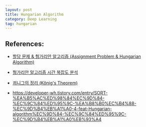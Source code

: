 ```yaml
---
layout: post
title: Hungarian Algorithm
category: Deep Learning
tag: hungarian
---
```



## References:

- [할당 문제 & 헝가리안 알고리즘 (Assignment Problem & Hungarian Algorithm)](https://gazelle-and-cs.tistory.com/29)

- [헝가리안 알고리즘 시간 복잡도 분석](https://gazelle-and-cs.tistory.com/39)

- [쾨니그의 정리 (Kőnig's Theorem)](https://gazelle-and-cs.tistory.com/12)

- https://developer-wh.tistory.com/entry/SORT-%EA%B5%AC%ED%98%84%EC%9D%84-%EC%9C%84%ED%95%9C-%EA%B8%B0%EC%B4%88-%EC%9D%B4%EB%A1%A0-4-feat-Hungarian-algorithm%EC%9D%84-%EC%9C%84%ED%95%9C-%EC%9D%B4%EB%A1%A0%EB%93%A4